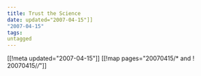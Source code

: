 ```yaml
---
title: Trust the Science
date: updated="2007-04-15"]]
"2007-04-15"
tags:
untagged
---
```

[[!meta updated="2007-04-15"]]
[[!map pages="20070415/* and ! 20070415/*/*"]]
